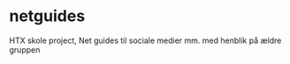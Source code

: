 netguides
=========

HTX skole project, Net guides til sociale medier mm. med henblik på ældre gruppen
